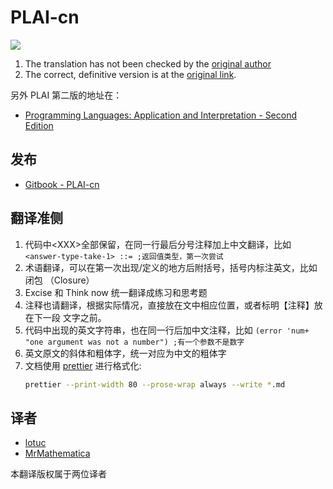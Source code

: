 # PLAI-cn

![](imgs/PLAI-cover.jpg)

1. The translation has not been checked by the
   <a href="mailto:shriram@gmail.com" target="_top">original author</a>
2. The correct, definitive version is at the
   [original link](http://cs.brown.edu/courses/cs173/2012/book/index.html).

另外 PLAI 第二版的地址在：

- [Programming Languages: Application and Interpretation - Second Edition](http://cs.brown.edu/courses/cs173/2012/book/index.html)

## 发布

- [Gitbook - PLAI-cn](https://lotuc.gitbooks.io/plai-cn/content/)

## 翻译准侧

1. 代码中\<XXX\>全部保留，在同一行最后分号注释加上中文翻译，比如
   `<answer-type-take-1> ::= ;返回值类型，第一次尝试`
2. 术语翻译，可以在第一次出现/定义的地方后附括号，括号内标注英文，比如闭包
   （Closure）
3. Excise 和 Think now 统一翻译成练习和思考题
4. 注释也请翻译，根据实际情况，直接放在文中相应位置，或者标明【注释】放在下一段
   文字之前。
5. 代码中出现的英文字符串，也在同一行后加中文注释，比如
   `(error 'num+ "one argument was not a number") ;有一个参数不是数字`
6. 英文原文的斜体和粗体字，统一对应为中文的粗体字
7. 文档使用 [prettier](https://prettier.io/) 进行格式化:
   ```bash
   prettier --print-width 80 --prose-wrap always --write *.md
   ```

## 译者

- [lotuc](https://github.com/lotuc)
- [MrMathematica](https://github.com/mrmathematica)

本翻译版权属于两位译者
